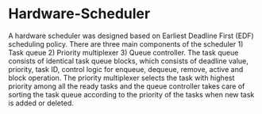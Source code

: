 # Hardware-Scheduler

A hardware scheduler was designed based on Earliest Deadline First (EDF) scheduling policy. There are three main components of the scheduler 1) Task queue 2) Priority multiplexer 3) Queue controller. 
The task queue consists of identical task queue blocks, which consists of deadline value, priority, task ID, control logic for enqueue, dequeue, remove, active and block operation. The priority multiplexer selects the task with highest priority among all the ready tasks and the queue controller takes care of sorting the task queue according to the priority of the tasks when new task is added or deleted.

